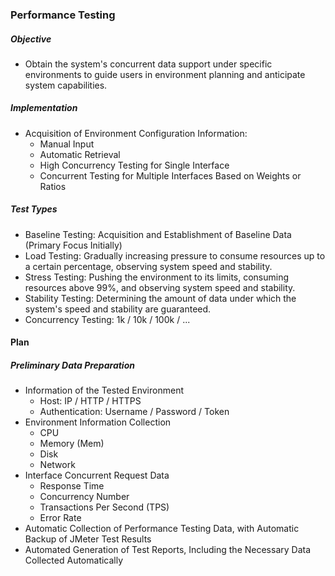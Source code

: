 ### Performance Testing

##### Objective
- Obtain the system's concurrent data support under specific environments to guide users in environment planning and anticipate system capabilities.

##### Implementation
- Acquisition of Environment Configuration Information:
    - Manual Input
    - Automatic Retrieval
    - High Concurrency Testing for Single Interface
    - Concurrent Testing for Multiple Interfaces Based on Weights or Ratios

##### Test Types
- Baseline Testing: Acquisition and Establishment of Baseline Data (Primary Focus Initially)
- Load Testing: Gradually increasing pressure to consume resources up to a certain percentage, observing system speed and stability.
- Stress Testing: Pushing the environment to its limits, consuming resources above 99%, and observing system speed and stability.
- Stability Testing: Determining the amount of data under which the system's speed and stability are guaranteed.
- Concurrency Testing: 1k / 10k / 100k / ...

#### Plan
##### Preliminary Data Preparation
- Information of the Tested Environment
    - Host: IP / HTTP / HTTPS
    - Authentication: Username / Password / Token
- Environment Information Collection
    - CPU
    - Memory (Mem)
    - Disk
    - Network
- Interface Concurrent Request Data
    - Response Time
    - Concurrency Number
    - Transactions Per Second (TPS)
    - Error Rate
- Automatic Collection of Performance Testing Data, with Automatic Backup of JMeter Test Results
- Automated Generation of Test Reports, Including the Necessary Data Collected Automatically